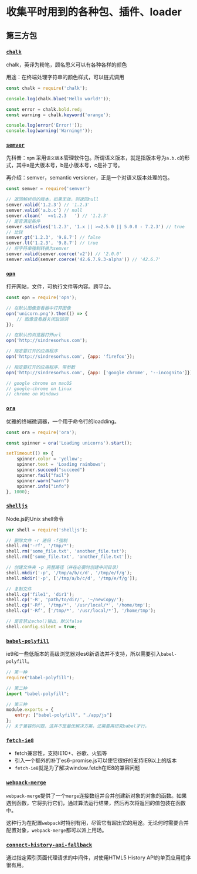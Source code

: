 # 收集平时用到的各种包、插件、loader

## **第三方包**

### [`chalk`](https://github.com/chalk/chalk)

chalk，英译为粉笔，顾名思义可以有各种各样的颜色

用途：在终端处理字符串的颜色样式，可以链式调用

~~~ js
const chalk = require('chalk');

console.log(chalk.blue('Hello world!'));

const error = chalk.bold.red;
const warning = chalk.keyword('orange');

console.log(error('Error!'));
console.log(warning('Warning!'));
~~~

### [`semver`](https://github.com/npm/node-semver)

先科普：`npm` 采用`语义版本`管理软件包。所谓语义版本，就是指版本号为`a.b.c`的形式，其中a是大版本号，b是小版本号，c是补丁号。

再介绍：semver，semantic versioner，正是一个对语义版本处理的包。

~~~ js
const semver = require('semver')

// 返回解析后的版本，如果无效，则返回null
semver.valid('1.2.3') // '1.2.3'
semver.valid('a.b.c') // null
semver.clean('  =v1.2.3   ') // '1.2.3'
// 是否满足条件
semver.satisfies('1.2.3', '1.x || >=2.5.0 || 5.0.0 - 7.2.3') // true
// 比较
semver.gt('1.2.3', '9.8.7') // false
semver.lt('1.2.3', '9.8.7') // true
// 将字符串强制转换为semver
semver.valid(semver.coerce('v2')) // '2.0.0'
semver.valid(semver.coerce('42.6.7.9.3-alpha')) // '42.6.7'
~~~

### [`opn`](https://github.com/sindresorhus/opn)

打开网站，文件，可执行文件等内容。跨平台。

~~~ javascript
const opn = require('opn');

// 在默认图像查看器中打开图像
opn('unicorn.png').then(() => {
    // 图像查看器关闭后回调
});

// 在默认的浏览器打开url
opn('http://sindresorhus.com');

// 指定要打开的应用程序
opn('http://sindresorhus.com', {app: 'firefox'});

// 指定要打开的应用程序，带参数
opn('http://sindresorhus.com', {app: ['google chrome', '--incognito']});

// google chrome on macOS
// google-chrome on Linux
// chrome on Windows

~~~

### [`ora`](https://github.com/sindresorhus/ora)

优雅的终端微调器，一个用于命令行的loadding。

~~~ js
const ora = require('ora');

const spinner = ora('Loading unicorns').start();

setTimeout(() => {
    spinner.color = 'yellow';
    spinner.text = 'Loading rainbows';
    spinner.succeed("succeed")
    spinner.fail("fail")
    spinner.warn("warn")
    spinner.info("info")
}, 1000);
~~~

### [`shelljs`](https://github.com/shelljs/shelljs)

Node.js的Unix shell命令

~~~ js
var shell = require('shelljs');

// 删除文件 -r 递归 -f强制
shell.rm('-rf', '/tmp/*');
shell.rm('some_file.txt', 'another_file.txt');
shell.rm(['some_file.txt', 'another_file.txt']);

// 创建文件夹 -p 完整路径（并在必要时创建中间目录）
shell.mkdir('-p', '/tmp/a/b/c/d', '/tmp/e/f/g');
shell.mkdir('-p', ['/tmp/a/b/c/d', '/tmp/e/f/g']);

// 复制文件
shell.cp('file1', 'dir1');
shell.cp('-R', 'path/to/dir/', '~/newCopy/');
shell.cp('-Rf', '/tmp/*', '/usr/local/*', '/home/tmp');
shell.cp('-Rf', ['/tmp/*', '/usr/local/*'], '/home/tmp');

// 是否禁止echo()输出，默认false
shell.config.silent = true;
~~~

### [`babel-polyfill`](https://github.com/babel/babel/tree/master/packages/babel-polyfill)

ie9和一些低版本的高级浏览器对es6新语法并不支持，所以需要引入`babel-polyfill`。

~~~ js
// 第一种
require("babel-polyfill");

// 第二种
import "babel-polyfill";

// 第三种
module.exports = {
　　entry: ["babel-polyfill", "./app/js"]
};
// 关于兼容的问题，这并不是最优解决方案，还需要再研究babel才行。
~~~

### [`fetch-ie8`](https://github.com/camsong/fetch-ie8)

+ fetch兼容性，支持IE10+、谷歌、火狐等
+ 引入一个额外的补丁es6-promise.js可以使它很好的支持IE9以上的版本
+ `fetch-ie8`就是为了解决window.fetch在IE8的兼容问题

### [`webpack-merge`](https://github.com/survivejs/webpack-merge)

`webpack-merge`提供了一个`merge`连接数组并合并创建新对象的对象的函数。如果遇到函数，它将执行它们，通过算法运行结果，然后再次将返回的值包装在函数中。

这种行为在配置`webpack`时特别有用，尽管它有超出它的用途。无论何时需要合并配置对象，`webpack-merge`都可以派上用场。

### [`connect-history-api-fallback`](https://github.com/bripkens/connect-history-api-fallback)

通过指定索引页面代理请求的中间件，对使用HTML5 History API的单页应用程序很有用。
